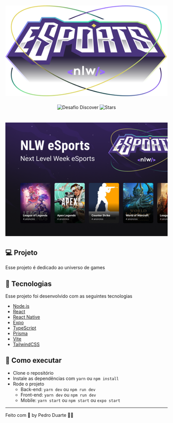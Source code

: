 <h1 align="center">
  <img src="./.github/logo.svg" alt="Logo"/>
</h1>

<p align="center">
  <img src="https://img.shields.io/static/v1?label=NLW&message=09&color=8257E5&labelColor=24221f" alt="Desafio Discover" />
  
  <img src="https://img.shields.io/github/stars/pduartesilva2005/nlw-esports-ignite?label=stars&message=MIT&color=8257E5&labelColor=24221f" alt="Stars">
</p>

<h1 align="center">
  <img alt="Capa do Projeto" src=".github/cover.png" />
</h1>

## 💻 Projeto

Esse projeto é dedicado ao universo de games

## 🧪 Tecnologias

Esse projeto foi desenvolvido com as seguintes tecnologias

- [Node.js](https://nodejs.org/en/)
- [React](https://pt-br.reactjs.org/)
- [React Native](https://reactnative.dev/)
- [Expo](https://expo.dev/)
- [TypeScript](https://www.typescriptlang.org/)
- [Prisma](https://www.prisma.io/)
- [Vite](https://vitejs.dev/)
- [TailwindCSS](https://tailwindcss.com/)

## 🚀 Como executar

- Clone o repositório
- Instale as dependências com `yarn` ou `npm install`
- Rode o projeto
  - Back-end: `yarn dev` ou `npm run dev`
  - Front-end: `yarn dev` ou `npm run dev`
  - Mobile: `yarn start` ou `npm start` ou `expo start`

---

Feito com 💜 by Pedro Duarte 👋🏻
